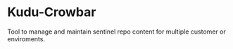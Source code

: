 # Kudu-Crowbar
Tool to manage and maintain sentinel repo content for multiple customer or enviroments.
